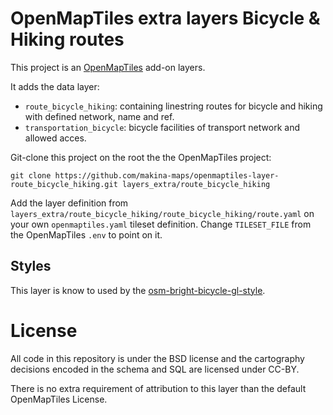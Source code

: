 # OpenMapTiles extra layers Bicycle & Hiking routes

This project is an [OpenMapTiles](https://github.com/openmaptiles/openmaptiles) add-on layers.

It adds the data layer:

* `route_bicycle_hiking`: containing linestring routes for bicycle and hiking with defined network, name and ref.
* `transportation_bicycle`: bicycle facilities of transport network and allowed acces.

Git-clone this project on the root the the OpenMapTiles project:
```
git clone https://github.com/makina-maps/openmaptiles-layer-route_bicycle_hiking.git layers_extra/route_bicycle_hiking
```

Add the layer definition from `layers_extra/route_bicycle_hiking/route_bicycle_hiking/route.yaml` on your own `openmaptiles.yaml` tileset definition. Change `TILESET_FILE` from the OpenMapTiles `.env` to point on it.

## Styles

This layer is know to used by the [osm-bright-bicycle-gl-style](https://github.com/makina-maps/osm-bright-bicycle-gl-style).

# License

All code in this repository is under the BSD license and the cartography decisions encoded in the schema and SQL are licensed under CC-BY.

There is no extra requirement of attribution to this layer than the default OpenMapTiles License.
